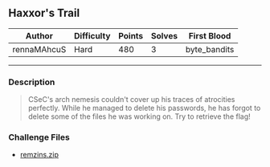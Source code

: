 ## Haxxor's Trail

| Author      | Difficulty | Points | Solves | First Blood  |
| ----------- | ---------- | ------ | ------ | ------------ |
| rennaMAhcuS | Hard       | 480    | 3      | byte_bandits |

---

### Description

<blockquote>
CSeC's arch nemesis couldn't cover up his traces of atrocities perfectly. While he managed to delete his passwords, he has forgot to delete some of the files he was working on. Try to retrieve the flag!
</blockquote>

### Challenge Files

- [remzins.zip](remains.zip)
